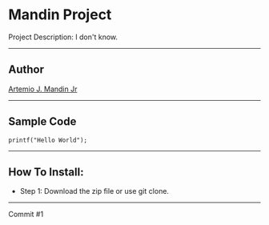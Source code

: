 # Mandin Project

Project Description: I don't know.

---------------------------------

## Author

[Artemio J. Mandin Jr](https://github.com/ArtwasTaken)

---------------------------------

## Sample Code

```printf("Hello World");```

---------------------------------

## How To Install:

- Step 1: Download the zip file or use git clone.

---------------------------------

Commit #1
